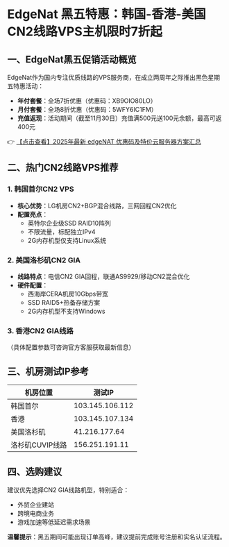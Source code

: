 # EdgeNat 黑五特惠：韩国-香港-美国CN2线路VPS主机限时7折起

## 一、EdgeNat黑五促销活动概览
EdgeNat作为国内专注优质线路的VPS服务商，在成立两周年之际推出黑色星期五特惠活动：
- **年付套餐**：全场7折优惠（优惠码：XB9OIO80LO）
- **月付套餐**：全场8折优惠（优惠码：5WFY6IC1FM）
- **充值返现**：活动期间（截至11月30日）充值满500元送100元余额，最高可返400元

👉 [【点击查看】2025年最新 edgeNAT 优惠码及特价云服务器方案汇总](https://bit.ly/edgenat)

## 二、热门CN2线路VPS推荐
### 1. 韩国首尔CN2 VPS
- **核心优势**：LG机房CN2+BGP混合线路，三网回程CN2优化
- **配置亮点**：
  - 英特尔企业级SSD RAID10阵列
  - 不限流量，标配独立IPv4
  - 2G内存机型仅支持Linux系统

### 2. 美国洛杉矶CN2 GIA
- **线路特点**：电信CN2 GIA回程，联通AS9929/移动CN2混合优化
- **硬件配置**：
  - 西海岸CERA机房10Gbps带宽
  - SSD RAID5+热备存储方案
  - 2G内存机型不支持Windows

### 3. 香港CN2 GIA线路
（具体配置参数可咨询官方客服获取最新信息）

## 三、机房测试IP参考
| 机房位置       | 测试IP         |
|----------------|----------------|
| 韩国首尔       | 103.145.106.112 |
| 香港           | 103.145.107.134 |
| 美国洛杉矶     | 41.216.177.64   |
| 洛杉矶CUVIP线路 | 156.251.191.11  |

## 四、选购建议
建议优先选择CN2 GIA线路机型，特别适合：
- 外贸企业建站
- 跨境电商业务
- 游戏加速等低延迟需求场景

**温馨提示**：黑五期间可能出现订单高峰，建议提前完成账号注册和实名认证流程。